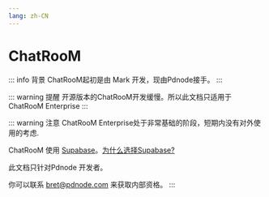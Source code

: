 ```yaml
---
lang: zh-CN
---
```

# ChatRooM <Badge type="tip" text="0.1.0" />

::: info 背景
ChatRooM起初是由 Mark 开发，现由Pdnode接手。
:::

::: warning 提醒
开源版本的ChatRooM开发缓慢。所以此文档只适用于ChatRooM Enterprise
:::


::: warning 注意
ChatRooM Enterprise处于非常基础的阶段，短期内没有对外使用的考虑.

ChatRooM 使用 [Supabase](https://supabase.com)。[为什么选择Supabase?](/zh/chatroom/whysupabase.md)

此文档只针对Pdnode 开发者。

你可以联系 bret@pdnode.com 来获取内部资格。
:::
